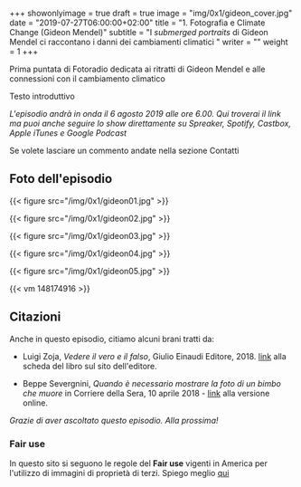 +++
showonlyimage = true
draft = true
image = "img/0x1/gideon_cover.jpg"
date = "2019-07-27T06:00:00+02:00"
title = "1. Fotografia e Climate Change (Gideon Mendel)"
subtitle = "I _submerged portraits_ di Gideon Mendel ci raccontano i danni dei cambiamenti climatici "
writer = ""
weight = 1
+++

Prima puntata di Fotoradio dedicata ai ritratti di Gideon Mendel e alle connessioni con il cambiamento climatico
<!--more-->

Testo introduttivo

_L'episodio andrà in onda il 6 agosto 2019 alle ore 6.00. Qui troverai il link ma puoi anche seguire lo show direttamente su Spreaker, Spotify, Castbox, Apple iTunes e Google Podcast_
<!--
Questo è l'episodio zero di Fotoradio - un podcast che parla di fotografie. Lo puoi ascoltare su <a href="https://www.spreaker.com/user/11400220/def-teaser-0x0">**Spreaker**</a>, oppure su <a href="https://podcasts.apple.com/it/podcast/fotoradio-un-podcast-sulle-fotografie/id1473090985">**Apple iTunes**</a>, <a href="https://open.spotify.com/show/3dzBBFOJD2gaz2pRdhlzYh">**Spotify**</a>, <a href="https://www.google.com/podcasts?feed=aHR0cHM6Ly93d3cuc3ByZWFrZXIuY29tL3Nob3cvMzYwNzI4OS9lcGlzb2Rlcy9mZWVk">**Google Podcast**<a href="https://castbox.fm/channel/Fotoradio-un-podcast-sulle-fotografie-id2203635?country=it">, **Castbox**</a> e <a href="https://soundcloud.com/user-153455998">**Soundcloud**</a>.
-->

Se volete lasciare un commento andate nella sezione Contatti


## Foto dell'episodio

{{< figure src="/img/0x1/gideon01.jpg" >}}

{{< figure src="/img/0x1/gideon02.jpg" >}}

{{< figure src="/img/0x1/gideon03.jpg" >}}

{{< figure src="/img/0x1/gideon04.jpg" >}}

{{< figure src="/img/0x1/gideon05.jpg" >}}

{{< vm 148174916 >}}



## Citazioni

Anche in questo episodio, citiamo alcuni brani tratti da:

- Luigi Zoja, *Vedere il vero e il falso*, Giulio Einaudi Editore, 2018. <a href="https://www.einaudi.it/catalogo-libri/problemi-contemporanei/vedere-il-vero-e-il-falso-luigi-zoja-9788806232788/">link</a> alla scheda del libro sul sito dell'editore.

- Beppe Severgnini, *Quando è necessario mostrare la foto di un bimbo che muore* in Corriere della Sera, 10 aprile 2018 -
<a href="https://www.corriere.it/esteri/18_aprile_10/siria-mostrare-foto-un-bimbo-che-muore-b4fd6eca-3c2f-11e8-b32d-1ffee392ceeb.shtml">link</a>
alla versione online.

_Grazie di aver ascoltato questo episodio. Alla prossima!_

<!--
### Errata corrige

-->



### Fair use

In questo sito si seguono le regole del **Fair use** vigenti in America per l'utilizzo di immagini di proprietà di terzi. Spiego meglio <a href="/static_page/fair_use/">qui</a>

